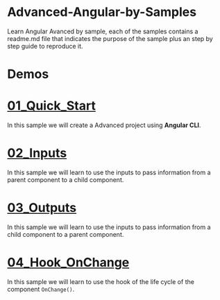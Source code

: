 # Advanced-Angular-by-Samples

Learn Angular Avanced by sample, each of the samples contains a readme.md file that indicates the purpose of the sample plus an step by step guide to reproduce it.

# Demos

# [01_Quick_Start](./01_Quick_Start/)

In this sample we will create a Advanced project using **Angular CLI**.

# [02_Inputs](./02_Inputs/)

In this sample we will learn to use the inputs to pass information from a parent component to a child component.

# [03_Outputs](./03_Outputs/)

In this sample we will learn to use the inputs to pass information from a child component to a parent component.

# [04_Hook_OnChange](./04_Hook_OnChange/)

In this sample we will learn to use the hook of the life cycle of the component `OnChange()`.
